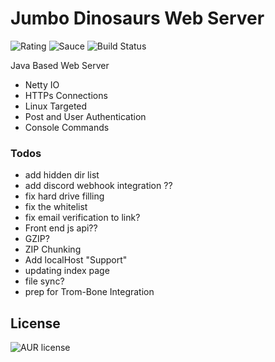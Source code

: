 # Jumbo Dinosaurs Web Server
![Rating](https://img.shields.io/badge/Rating-8%2F10-Green)
![Sauce](https://img.shields.io/badge/100%25-Spaghetti%20Code-orange)
![Build Status](https://img.shields.io/badge/Build-Passing-green)

Java Based Web Server

- Netty IO
- HTTPs Connections
- Linux Targeted
- Post and User Authentication
- Console Commands

### Todos
- add hidden dir list
- add discord webhook integration ??
- fix hard drive filling
- fix the whitelist
- fix email verification to link?
- Front end js api??
- GZIP?
- ZIP Chunking
- Add localHost "Support"
- updating index page
- file sync?
- prep for Trom-Bone Integration

License
----
![AUR license](https://img.shields.io/badge/License-MIT-blue)
